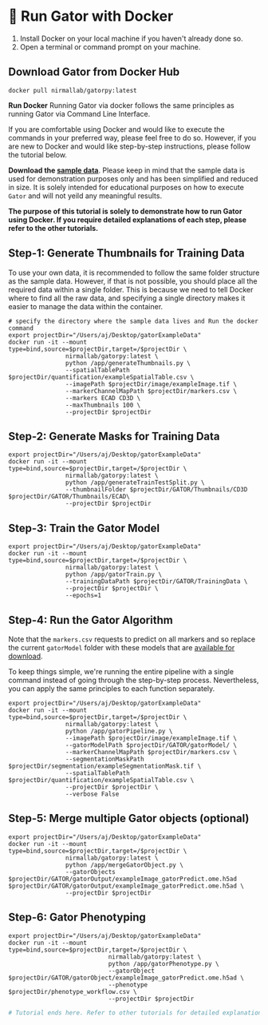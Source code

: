# 🐊 Run Gator with Docker

1. Install Docker on your local machine if you haven't already done so.
2. Open a terminal or command prompt on your machine.


## Download Gator from Docker Hub
```
docker pull nirmallab/gatorpy:latest

```

**Run Docker**
Running Gator via docker follows the same principles as running Gator via Command Line Interface. 
  
If you are comfortable using Docker and would like to execute the commands in your preferred way, please feel free to do so. However, if you are new to Docker and would like step-by-step instructions, please follow the tutorial below.
  
**Download the [sample data](https://dataverse.harvard.edu/dataset.xhtml?persistentId=doi:10.7910/DVN/QDZ6XO)**. Please keep in mind that the sample data is used for demonstration purposes only and has been simplified and reduced in size. It is solely intended for educational purposes on how to execute `Gator` and will not yeild any meaningful results.
  
**The purpose of this tutorial is solely to demonstrate how to run Gator using Docker. If you require detailed explanations of each step, please refer to the other tutorials.**

## Step-1: Generate Thumbnails for Training Data

To use your own data, it is recommended to follow the same folder structure as the sample data. However, if that is not possible, you should place all the required data within a single folder. This is because we need to tell Docker where to find all the raw data, and specifying a single directory makes it easier to manage the data within the container.
  
```
# specify the directory where the sample data lives and Run the docker command
export projectDir="/Users/aj/Desktop/gatorExampleData"
docker run -it --mount type=bind,source=$projectDir,target=/$projectDir \
                nirmallab/gatorpy:latest \
                python /app/generateThumbnails.py \
                --spatialTablePath $projectDir/quantification/exampleSpatialTable.csv \
                --imagePath $projectDir/image/exampleImage.tif \
                --markerChannelMapPath $projectDir/markers.csv \
                --markers ECAD CD3D \
                --maxThumbnails 100 \
                --projectDir $projectDir

```

## Step-2: Generate Masks for Training Data

```
export projectDir="/Users/aj/Desktop/gatorExampleData"
docker run -it --mount type=bind,source=$projectDir,target=/$projectDir \
                nirmallab/gatorpy:latest \
                python /app/generateTrainTestSplit.py \
                --thumbnailFolder $projectDir/GATOR/Thumbnails/CD3D $projectDir/GATOR/Thumbnails/ECAD\
                --projectDir $projectDir
```

## Step-3: Train the Gator Model

```
export projectDir="/Users/aj/Desktop/gatorExampleData"
docker run -it --mount type=bind,source=$projectDir,target=/$projectDir \
                nirmallab/gatorpy:latest \
                python /app/gatorTrain.py \
                --trainingDataPath $projectDir/GATOR/TrainingData \
                --projectDir $projectDir \
                --epochs=1
```

## Step-4: Run the Gator Algorithm

Note that the `markers.csv` requests to predict on all markers and so replace the current `gatorModel` folder with these models that are [available for download](https://github.com/nirmallab/gatorpy/tree/main/docs/Tutorials/manuscriptModels/).   
  
To keep things simple, we're running the entire pipeline with a single command instead of going through the step-by-step process. Nevertheless, you can apply the same principles to each function separately.

```
export projectDir="/Users/aj/Desktop/gatorExampleData"
docker run -it --mount type=bind,source=$projectDir,target=/$projectDir \
                nirmallab/gatorpy:latest \
                python /app/gatorPipeline.py \
                --imagePath $projectDir/image/exampleImage.tif \
                --gatorModelPath $projectDir/GATOR/gatorModel/ \
                --markerChannelMapPath $projectDir/markers.csv \
                --segmentationMaskPath $projectDir/segmentation/exampleSegmentationMask.tif \
                --spatialTablePath $projectDir/quantification/exampleSpatialTable.csv \
                --projectDir $projectDir \
                --verbose False

```

## Step-5: Merge multiple Gator objects (optional)

```
export projectDir="/Users/aj/Desktop/gatorExampleData"
docker run -it --mount type=bind,source=$projectDir,target=/$projectDir \
                nirmallab/gatorpy:latest \
                python /app/mergeGatorObject.py \
                --gatorObjects $projectDir/GATOR/gatorOutput/exampleImage_gatorPredict.ome.h5ad $projectDir/GATOR/gatorOutput/exampleImage_gatorPredict.ome.h5ad \
                --projectDir $projectDir

```

## Step-6: Gator Phenotyping

```
export projectDir="/Users/aj/Desktop/gatorExampleData"
docker run -it --mount type=bind,source=$projectDir,target=/$projectDir \
                            nirmallab/gatorpy:latest \
                            python /app/gatorPhenotype.py \
                            --gatorObject $projectDir/GATOR/gatorObject/exampleImage_gatorPredict.ome.h5ad \
                            --phenotype $projectDir/phenotype_workflow.csv \
                            --projectDir $projectDir
```


```python
# Tutorial ends here. Refer to other tutorials for detailed explanation of each step!
```
